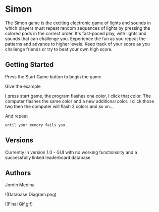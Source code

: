 # Simon

The Simon game is the exciting electronic game of lights and sounds in which players must repeat random sequences of lights by pressing the colored pads in the correct order. It's fast-paced play, with lights and sounds that can challenge you. Experience the fun as you repeat the patterns and advance to higher levels. Keep track of your score as you challenge friends or try to beat your own high score.

## Getting Started

Press the Start Game button to begin the game.


Give the example

I press start game, the program flashes one color, I click that color. The computer flashes the same color  and a new additional color. I click those two then the computer will flash 3 colors and so on...

And repeat

```
until your memory fails you.
```

## Versions

Currently in version 1.0 - GUI with no working functionality and a successfully linked leaderboard database.
## Authors

Jordin Medina

!(Database Diagram.png)

!(Final Gif.gif)

